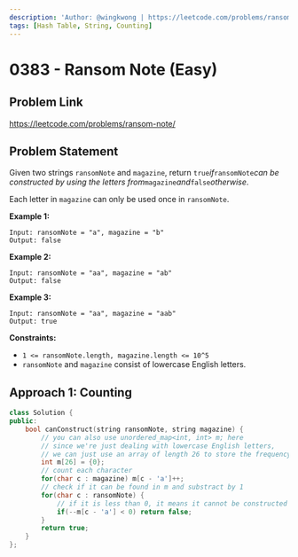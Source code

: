 ```yaml
---
description: 'Author: @wingkwong | https://leetcode.com/problems/ransom-note/'
tags: [Hash Table, String, Counting]
---
```


# 0383 - Ransom Note (Easy) 

## Problem Link

https://leetcode.com/problems/ransom-note/

## Problem Statement

Given two strings `ransomNote` and `magazine`, return `true`*if*`ransomNote`*can be constructed by using the letters from*`magazine`*and*`false`*otherwise*.

Each letter in `magazine` can only be used once in `ransomNote`.

**Example 1:**

```
Input: ransomNote = "a", magazine = "b"
Output: false
```

**Example 2:**

```
Input: ransomNote = "aa", magazine = "ab"
Output: false
```

**Example 3:**

```
Input: ransomNote = "aa", magazine = "aab"
Output: true
```

**Constraints:**

- `1 <= ransomNote.length, magazine.length <= 10^5`
- `ransomNote` and `magazine` consist of lowercase English letters.

## Approach 1: Counting

<SolutionAuthor name="@wingkwong"/>

```cpp
class Solution {
public:
    bool canConstruct(string ransomNote, string magazine) {
	    // you can also use unordered_map<int, int> m; here
		// since we're just dealing with lowercase English letters, 
        // we can just use an array of length 26 to store the frequency of them
        int m[26] = {0};
        // count each character
        for(char c : magazine) m[c - 'a']++;
        // check if it can be found in m and substract by 1 
        for(char c : ransomNote) {
			// if it is less than 0, it means it cannot be constructed from magazine
            if(--m[c - 'a'] < 0) return false;
        }
        return true;
    }
};
```